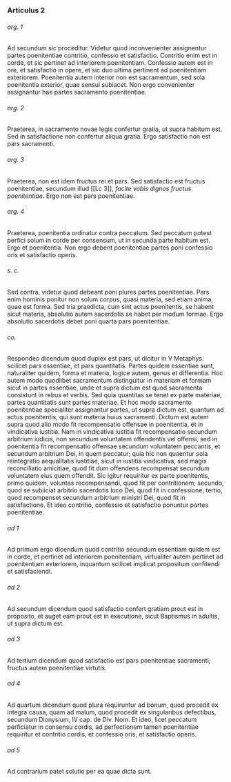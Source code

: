### Articulus 2

###### arg. 1
Ad secundum sic proceditur. Videtur quod inconvenienter assignentur partes poenitentiae contritio, confessio et satisfactio. Contritio enim est in corde, et sic pertinet ad interiorem poenitentiam. Confessio autem est in ore, et satisfactio in opere, et sic duo ultima pertinent ad poenitentiam exteriorem. Poenitentia autem interior non est sacramentum, sed sola poenitentia exterior, quae sensui subiacet. Non ergo convenienter assignantur hae partes sacramento poenitentiae.

###### arg. 2
Praeterea, in sacramento novae legis confertur gratia, ut supra habitum est. Sed in satisfactione non confertur aliqua gratia. Ergo satisfactio non est pars sacramenti.

###### arg. 3
Praeterea, non est idem fructus rei et pars. Sed satisfactio est fructus poenitentiae, secundum illud [[Lc 3]], *facite vobis dignos fructus poenitentiae*. Ergo non est pars poenitentiae.

###### arg. 4
Praeterea, poenitentia ordinatur contra peccatum. Sed peccatum potest perfici solum in corde per consensum, ut in secunda parte habitum est. Ergo et poenitentia. Non ergo debent poenitentiae partes poni confessio oris et satisfactio operis.

###### s. c.
Sed contra, videtur quod debeant poni plures partes poenitentiae. Pars enim hominis ponitur non solum corpus, quasi materia, sed etiam anima, quae est forma. Sed tria praedicta, cum sint actus poenitentis, se habent sicut materia, absolutio autem sacerdotis se habet per modum formae. Ergo absolutio sacerdotis debet poni quarta pars poenitentiae.

###### co.
Respondeo dicendum quod duplex est pars, ut dicitur in V Metaphys. scilicet pars essentiae, et pars quantitatis. Partes quidem essentiae sunt, naturaliter quidem, forma et materia, logice autem, genus et differentia. Hoc autem modo quodlibet sacramentum distinguitur in materiam et formam sicut in partes essentiae, unde et supra dictum est quod sacramenta consistunt in rebus et verbis. Sed quia quantitas se tenet ex parte materiae, partes quantitatis sunt partes materiae. Et hoc modo sacramento poenitentiae specialiter assignantur partes, ut supra dictum est, quantum ad actus poenitentis, qui sunt materia huius sacramenti. Dictum est autem supra quod alio modo fit recompensatio offensae in poenitentia, et in vindicativa iustitia. Nam in vindicativa iustitia fit recompensatio secundum arbitrium iudicis, non secundum voluntatem offendentis vel offensi, sed in poenitentia fit recompensatio offensae secundum voluntatem peccantis, et secundum arbitrium Dei, in quem peccatur; quia hic non quaeritur sola reintegratio aequalitatis iustitiae, sicut in iustitia vindicativa, sed magis reconciliatio amicitiae, quod fit dum offendens recompensat secundum voluntatem eius quem offendit. Sic igitur requiritur ex parte poenitentis, primo quidem, voluntas recompensandi, quod fit per contritionem; secundo, quod se subiiciat arbitrio sacerdotis loco Dei, quod fit in confessione; tertio, quod recompenset secundum arbitrium ministri Dei, quod fit in satisfactione. Et ideo contritio, confessio et satisfactio ponuntur partes poenitentiae.

###### ad 1
Ad primum ergo dicendum quod contritio secundum essentiam quidem est in corde, et pertinet ad interiorem poenitentiam, virtualiter autem pertinet ad poenitentiam exteriorem, inquantum scilicet implicat propositum confitendi et satisfaciendi.

###### ad 2
Ad secundum dicendum quod satisfactio confert gratiam prout est in proposito, et auget eam prout est in executione, sicut Baptismus in adultis, ut supra dictum est.

###### ad 3
Ad tertium dicendum quod satisfactio est pars poenitentiae sacramenti; fructus autem poenitentiae virtutis.

###### ad 4
Ad quartum dicendum quod plura requiruntur ad bonum, quod procedit ex integra causa, quam ad malum, quod procedit ex singularibus defectibus, secundum Dionysium, IV cap. de Div. Nom. Et ideo, licet peccatum perficiatur in consensu cordis, ad perfectionem tamen poenitentiae requiritur et contritio cordis, et confessio oris, et satisfactio operis.

###### ad 5
Ad contrarium patet solutio per ea quae dicta sunt.

